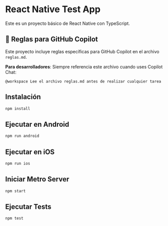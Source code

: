 # React Native Test App

Este es un proyecto básico de React Native con TypeScript.

## 🤖 Reglas para GitHub Copilot

Este proyecto incluye reglas específicas para GitHub Copilot en el archivo `reglas.md`. 

**Para desarrolladores**: Siempre referencia este archivo cuando uses Copilot Chat:
```
@workspace Lee el archivo reglas.md antes de realizar cualquier tarea
```

## Instalación

```bash
npm install
```

## Ejecutar en Android

```bash
npm run android
```

## Ejecutar en iOS

```bash
npm run ios
```

## Iniciar Metro Server

```bash
npm start
```

## Ejecutar Tests

```bash
npm test
```
